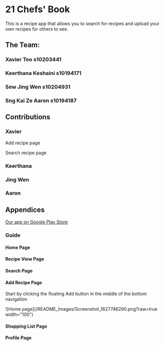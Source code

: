# 21 Chefs' Book
This is a recipe app that allows you to search for recipes and upload your own recipes for others to see.

## The Team:
### Xavier Teo              s10203441
### Keerthana Keshaini      s10194171 
### Sew Jing Wen            s10204931
### Sng Kai Ze Aaron        s10194187

## Contributions
### Xavier
Add recipe page

Search recipe page
### Keerthana

### Jing Wen

### Aaron

## Appendices
[Our app on Google Play Store](https://play.google.com/store/apps/details?id=sg.edu.np.madassignment_chefsbook)

### Guide

#### Home Page

#### Recipe View Page

#### Search Page

#### Add Recipe Page
Start by clicking the floating Add button in the middle of the bottom navigation

![Home page](/README_Images/Screenshot_1627746290.png?raw=true width="100")

#### Shopping List Page

#### Profile Page